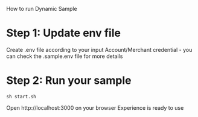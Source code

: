 How to run Dynamic Sample

# Step 1: Update env file
Create .env file according to your input Account/Merchant credential - you can check the .sample.env file for more details

# Step 2: Run your sample
```
sh start.sh
``` 
Open http://localhost:3000 on your browser 
Experience is ready to use
